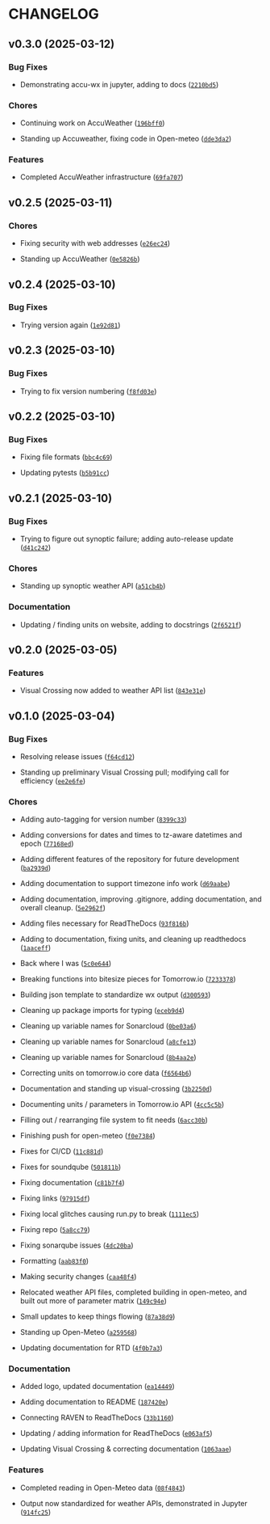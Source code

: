 # CHANGELOG


## v0.3.0 (2025-03-12)

### Bug Fixes

- Demonstrating accu-wx in jupyter, adding to docs
  ([`2210bd5`](https://github.com/ajpung/raven/commit/2210bd5773b0fcba3c1e90705ef4e7f7678ce08a))

### Chores

- Continuing work on AccuWeather
  ([`196bff0`](https://github.com/ajpung/raven/commit/196bff0ce9827da1dcbf4564b395618a5f30b027))

- Standing up Accuweather, fixing code in Open-meteo
  ([`dde3da2`](https://github.com/ajpung/raven/commit/dde3da2085c7d519d1437aa1fd780d0eb959f377))

### Features

- Completed AccuWeather infrastructure
  ([`69fa707`](https://github.com/ajpung/raven/commit/69fa7078d4cc021b6d4e5dc5d6a5c62e34cd20f5))


## v0.2.5 (2025-03-11)

### Chores

- Fixing security with web addresses
  ([`e26ec24`](https://github.com/ajpung/raven/commit/e26ec241c839d0411e5406030ebfd933ac9a9e01))

- Standing up AccuWeather
  ([`0e5826b`](https://github.com/ajpung/raven/commit/0e5826bb0d1cc5b4d7d0d4107d287ca3facfecb3))


## v0.2.4 (2025-03-10)

### Bug Fixes

- Trying version again
  ([`1e92d81`](https://github.com/ajpung/raven/commit/1e92d815ab4f2242841810461c4591de4be4b498))


## v0.2.3 (2025-03-10)

### Bug Fixes

- Trying to fix version numbering
  ([`f8fd03e`](https://github.com/ajpung/raven/commit/f8fd03e427dc32a4d1ea9ba63c2b46b3f08f5e68))


## v0.2.2 (2025-03-10)

### Bug Fixes

- Fixing file formats
  ([`bbc4c69`](https://github.com/ajpung/raven/commit/bbc4c6930a8cdc7f53d6ed87025a435396135013))

- Updating pytests
  ([`b5b91cc`](https://github.com/ajpung/raven/commit/b5b91cc482cea38df628e57ff92fad25322837cc))


## v0.2.1 (2025-03-10)

### Bug Fixes

- Trying to figure out synoptic failure; adding auto-release update
  ([`d41c242`](https://github.com/ajpung/raven/commit/d41c24289b61b6e275f1535cc0da9471db15836a))

### Chores

- Standing up synoptic weather API
  ([`a51cb4b`](https://github.com/ajpung/raven/commit/a51cb4b1c654aef1da44f59029c91f9d7363b475))

### Documentation

- Updating / finding units on website, adding to docstrings
  ([`2f6521f`](https://github.com/ajpung/raven/commit/2f6521f339f0fae8df9eb0a912e7f43d45e010f6))


## v0.2.0 (2025-03-05)

### Features

- Visual Crossing now added to weather API list
  ([`843e31e`](https://github.com/ajpung/raven/commit/843e31ea32b8e0e5e8d08a9c758ffccc927c9795))


## v0.1.0 (2025-03-04)

### Bug Fixes

- Resolving release issues
  ([`f64cd12`](https://github.com/ajpung/raven/commit/f64cd1272145c833b8c6bec02e56ace9562643e2))

- Standing up preliminary Visual Crossing pull; modifying call for efficiency
  ([`ee2e6fe`](https://github.com/ajpung/raven/commit/ee2e6fe8dba4eabfde94bf6b172350d44e1b4199))

### Chores

- Adding auto-tagging for version number
  ([`8399c33`](https://github.com/ajpung/raven/commit/8399c33ddd33147e4a8ab192519b2e7d8c404e0c))

- Adding conversions for dates and times to tz-aware datetimes and epoch
  ([`77168ed`](https://github.com/ajpung/raven/commit/77168edd775193fec02a1ea3d37535c00ae4162d))

- Adding different features of the repository for future development
  ([`ba2939d`](https://github.com/ajpung/raven/commit/ba2939d126635fb1278827f7e5832256db0ba8bd))

- Adding documentation to support timezone info work
  ([`d69aabe`](https://github.com/ajpung/raven/commit/d69aabe3713329d19933e9e1286549487b68993d))

- Adding documentation, improving .gitignore, adding documentation, and overall cleanup.
  ([`5e2962f`](https://github.com/ajpung/raven/commit/5e2962f600f0deced67c8020ae71f6acfee28e14))

- Adding files necessary for ReadTheDocs
  ([`93f816b`](https://github.com/ajpung/raven/commit/93f816b763adb1081fd086375560131ba7a2cb2e))

- Adding to documentation, fixing units, and cleaning up readthedocs
  ([`1aaceff`](https://github.com/ajpung/raven/commit/1aaceff517a425a40946d9439a664ea6dd4f6232))

- Back where I was
  ([`5c0e644`](https://github.com/ajpung/raven/commit/5c0e644acfed7fa02b78368650835ff66284c6fe))

- Breaking functions into bitesize pieces for Tomorrow.io
  ([`7233378`](https://github.com/ajpung/raven/commit/7233378730d875addd6cfd910c75775b09d3375c))

- Building json template to standardize wx output
  ([`d300593`](https://github.com/ajpung/raven/commit/d3005937c9a5cafde43a0bc469f7ddabe0a17df1))

- Cleaning up package imports for typing
  ([`eceb9d4`](https://github.com/ajpung/raven/commit/eceb9d44c0e2f85f3117be9bfaaafbb276e17eb8))

- Cleaning up variable names for Sonarcloud
  ([`0be03a6`](https://github.com/ajpung/raven/commit/0be03a6e04e2c47b28ef73042421220a3da24021))

- Cleaning up variable names for Sonarcloud
  ([`a8cfe13`](https://github.com/ajpung/raven/commit/a8cfe13150b45762441727c559086ce17afc1394))

- Cleaning up variable names for Sonarcloud
  ([`8b4aa2e`](https://github.com/ajpung/raven/commit/8b4aa2e154b8f2a82bd3f9c1377846e3822f09dc))

- Correcting units on tomorrow.io core data
  ([`f6564b6`](https://github.com/ajpung/raven/commit/f6564b67ee815910069c1e3e21a2cbc640e31531))

- Documentation and standing up visual-crossing
  ([`3b2250d`](https://github.com/ajpung/raven/commit/3b2250d92e80dd1d3a850936c934bfb52fc7fb79))

- Documenting units / parameters in Tomorrow.io API
  ([`4cc5c5b`](https://github.com/ajpung/raven/commit/4cc5c5b78020e2c0205e09ef9c15bdb39ec82c05))

- Filling out / rearranging file system to fit needs
  ([`6acc30b`](https://github.com/ajpung/raven/commit/6acc30b736ca987a0fb3d04d582fe7ecf24ce3ab))

- Finishing push for open-meteo
  ([`f0e7384`](https://github.com/ajpung/raven/commit/f0e7384caf83a99387222b034f9a031404c52202))

- Fixes for CI/CD
  ([`11c881d`](https://github.com/ajpung/raven/commit/11c881db4612fcbd00fde92b23318d25e42f929f))

- Fixes for soundqube
  ([`501811b`](https://github.com/ajpung/raven/commit/501811b762260d600b0918d91700ef3e83386b81))

- Fixing documentation
  ([`c81b7f4`](https://github.com/ajpung/raven/commit/c81b7f47d7e8a5cde733c4a80aa74878769a57c8))

- Fixing links
  ([`97915df`](https://github.com/ajpung/raven/commit/97915df59596f39105bd79a3ac3676dc0526ed02))

- Fixing local glitches causing run.py to break
  ([`1111ec5`](https://github.com/ajpung/raven/commit/1111ec5e86423f534d6a1251d74b4b7a146d5e49))

- Fixing repo
  ([`5a8cc79`](https://github.com/ajpung/raven/commit/5a8cc79c24274d49e7e695e028133512610c7ef1))

- Fixing sonarqube issues
  ([`4dc20ba`](https://github.com/ajpung/raven/commit/4dc20babae5f250e95fd957490e78c24adfedd72))

- Formatting
  ([`aab83f0`](https://github.com/ajpung/raven/commit/aab83f063a9a81c6bbb42378b8cedd6ff1d3e874))

- Making security changes
  ([`caa48f4`](https://github.com/ajpung/raven/commit/caa48f4e134c967911635c36c1cab11963b02d8b))

- Relocated weather API files, completed building in open-meteo, and built out more of parameter
  matrix
  ([`149c94e`](https://github.com/ajpung/raven/commit/149c94ed4d042e03dee6ab24322814e8b8061e8a))

- Small updates to keep things flowing
  ([`87a38d9`](https://github.com/ajpung/raven/commit/87a38d9836c0a2fee8b1f8aa3348282e9455fe53))

- Standing up Open-Meteo
  ([`a259568`](https://github.com/ajpung/raven/commit/a2595680a149a8f2652d3283de7d3cbedeb2790b))

- Updating documentation for RTD
  ([`4f0b7a3`](https://github.com/ajpung/raven/commit/4f0b7a344e52e435a1c11542d83c334ec6a9e9d1))

### Documentation

- Added logo, updated documentation
  ([`ea14449`](https://github.com/ajpung/raven/commit/ea144497aaa84a6f3a666b8896c16b486419c432))

- Adding documentation to README
  ([`187420e`](https://github.com/ajpung/raven/commit/187420e1bfb801ba1b191f579e2614ec58f3be4a))

- Connecting RAVEN to ReadTheDocs
  ([`33b1160`](https://github.com/ajpung/raven/commit/33b116010eeb76581702cffc6185eb6cbd96fcd0))

- Updating / adding information for ReadTheDocs
  ([`e063af5`](https://github.com/ajpung/raven/commit/e063af5186dd080e58eba35245dab77d5c1dffbc))

- Updating Visual Crossing & correcting documentation
  ([`1063aae`](https://github.com/ajpung/raven/commit/1063aaea3c8db4971967653cfc8bebca85c2dcbd))

### Features

- Completed reading in Open-Meteo data
  ([`08f4843`](https://github.com/ajpung/raven/commit/08f4843fa4654b6ea63d41c06ff3a7b83fefb43d))

- Output now standardized for weather APIs, demonstrated in Jupyter
  ([`914fc25`](https://github.com/ajpung/raven/commit/914fc25224060b0dbebb8ee1930c8cd41d090c7d))
